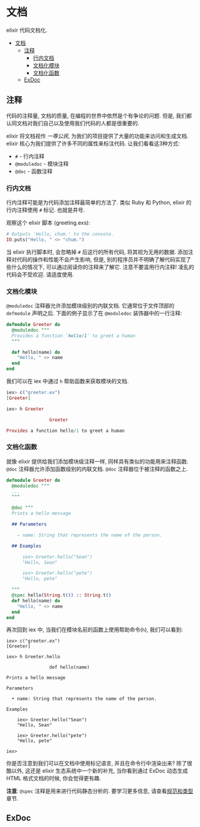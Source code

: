 # 文档
elixir 代码文档化.

<!-- TOC -->

- [文档](#%E6%96%87%E6%A1%A3)
    - [注释](#%E6%B3%A8%E9%87%8A)
        - [行内文档](#%E8%A1%8C%E5%86%85%E6%96%87%E6%A1%A3)
        - [文档化模块](#%E6%96%87%E6%A1%A3%E5%8C%96%E6%A8%A1%E5%9D%97)
        - [文档化函数](#%E6%96%87%E6%A1%A3%E5%8C%96%E5%87%BD%E6%95%B0)
    - [ExDoc](#exdoc)

<!-- /TOC -->

## 注释
代码的注释量, 文档的质量, 在编程的世界中依然是个有争论的问题. 但是, 我们都认同文档对我们自己以及使用我们代码的人都是很重要的.

elixir 将文档视作 _一等公民_, 为我们的项目提供了大量的功能来访问和生成文档. elixir 核心为我们提供了许多不同的属性来标注代码. 让我们看看这3种方式:
* `#` - 行内注释
* `@moduledoc` - 模块注释
* `@doc` - 函数注释

### 行内文档
行内注释可能是为代码添加注释最简单的方法了. 类似 Ruby 和 Python, elixir 的行内注释使用 `#` 标记. 也就是井号.

观察这个 elixir 脚本 (greeting.exs):
```elixir
# Outputs 'Hello, chum.' to the console.
IO.puts("Hello, " <> "chum.")
```

当 elixir 执行脚本时, 会忽略掉 `#` 后这行的所有代码, 将其视为无用的数据. 添加注释对代码的操作和性能不会产生影响, 但是, 别的程序员并不明确了解代码实现了些什么的情况下, 可以通过阅读你的注释来了解它. 注意不要滥用行内注释! 凌乱的代码会不受欢迎. 请适度使用.

### 文档化模块
`@moduledoc` 注释器允许添加模块级别的内联文档. 它通常位于文件顶部的 `defmodule` 声明之后. 下面的例子显示了在 `@moduledoc` 装饰器中的一行注释:
```elixir
defmodule Greeter do
  @moduledoc """
  Provides a function `hello/1` to greet a human
  """

  def hello(name) do
    "Hello, " <> name
  end
end
```

我们可以在 iex 中通过 `h` 帮助函数来获取模块的文档.
```elixir
iex> c("greeter.ex")
[Greeter]

iex> h Greeter

                Greeter

Provides a function hello/1 to greet a human
```

### 文档化函数
就像 elixir 提供给我们添加模块级注释一样, 同样具有类似的功能用来注释函数. `@doc` 注释器允许添加函数级别的内联文档. `@doc` 注释器位于被注释的函数之上.
```elixir
defmodule Greeter do
  @moduledoc """
  ...
  """

  @doc """
  Prints a hello message

  ## Parameters

    - name: String that represents the name of the person.

  ## Examples

      iex> Greeter.hello("Sean")
      "Hello, Sean"

      iex> Greeter.hello("pete")
      "Hello, pete"

  """
  @spec hello(String.t()) :: String.t()
  def hello(name) do
    "Hello, " <> name
  end
end
```

再次回到 iex 中, 当我们在模块名前的函数上使用帮助命令(`h`), 我们可以看到:
```
iex> c("greeter.ex")
[Greeter]

iex> h Greeter.hello

                def hello(name)

Prints a hello message

Parameters

  • name: String that represents the name of the person.

Examples

    iex> Greeter.hello("Sean")
    "Hello, Sean"

    iex> Greeter.hello("pete")
    "Hello, pete"

iex>
```
你是否注意到我们可以在文档中使用标记语言, 并且在命令行中渲染出来? 除了很酷以外, 这还是 elixir 生态系统中一个新的补充, 当你看到通过 ExDoc 动态生成 HTML 格式文档的时候, 你会觉得更有趣.

**注意**: `@spec` 注释是用来进行代码静态分析的. 要学习更多信息, 请查看[规范和类型](https://elixirschool.com/en/lessons/advanced/typespec)章节.

## ExDoc

